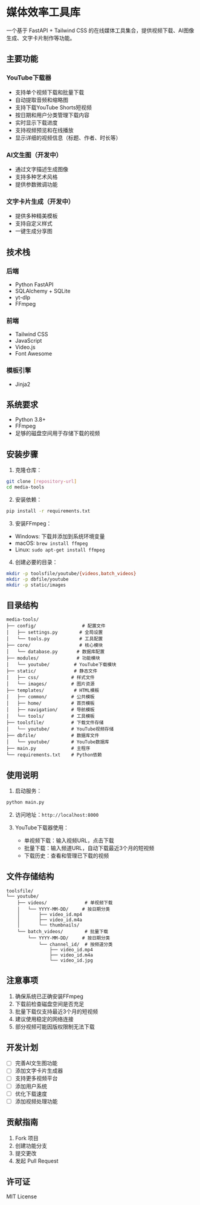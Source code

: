 # 媒体效率工具库

一个基于 FastAPI + Tailwind CSS 的在线媒体工具集合，提供视频下载、AI图像生成、文字卡片制作等功能。

## 主要功能

### YouTube下载器
- 支持单个视频下载和批量下载
- 自动提取音频和缩略图
- 支持下载YouTube Shorts短视频
- 按日期和用户分类管理下载内容
- 实时显示下载进度
- 支持视频预览和在线播放
- 显示详细的视频信息（标题、作者、时长等）

### AI文生图（开发中）
- 通过文字描述生成图像
- 支持多种艺术风格
- 提供参数微调功能

### 文字卡片生成（开发中）
- 提供多种精美模板
- 支持自定义样式
- 一键生成分享图

## 技术栈

### 后端
- Python FastAPI
- SQLAlchemy + SQLite
- yt-dlp
- FFmpeg

### 前端
- Tailwind CSS
- JavaScript
- Video.js
- Font Awesome

### 模板引擎
- Jinja2

## 系统要求

- Python 3.8+
- FFmpeg
- 足够的磁盘空间用于存储下载的视频

## 安装步骤

1. 克隆仓库：
```bash
git clone [repository-url]
cd media-tools
```

2. 安装依赖：
```bash
pip install -r requirements.txt
```

3. 安装FFmpeg：
- Windows: 下载并添加到系统环境变量
- macOS: `brew install ffmpeg`
- Linux: `sudo apt-get install ffmpeg`

4. 创建必要的目录：
```bash
mkdir -p toolsfile/youtube/{videos,batch_videos}
mkdir -p dbfile/youtube
mkdir -p static/images
```

## 目录结构

```
media-tools/
├── config/                 # 配置文件
│   ├── settings.py        # 全局设置
│   └── tools.py           # 工具配置
├── core/                  # 核心模块
│   └── database.py       # 数据库配置
├── modules/              # 功能模块
│   └── youtube/         # YouTube下载模块
├── static/              # 静态文件
│   ├── css/            # 样式文件
│   └── images/         # 图片资源
├── templates/           # HTML模板
│   ├── common/         # 公共模板
│   ├── home/           # 首页模板
│   ├── navigation/     # 导航模板
│   └── tools/          # 工具模板
├── toolsfile/          # 下载文件存储
│   └── youtube/        # YouTube视频存储
├── dbfile/             # 数据库文件
│   └── youtube/        # YouTube数据库
├── main.py             # 主程序
└── requirements.txt    # Python依赖
```

## 使用说明

1. 启动服务：
```bash
python main.py
```

2. 访问地址：`http://localhost:8000`

3. YouTube下载器使用：
   - 单视频下载：输入视频URL，点击下载
   - 批量下载：输入频道URL，自动下载最近3个月的短视频
   - 下载历史：查看和管理已下载的视频

## 文件存储结构

```
toolsfile/
└── youtube/
    ├── videos/              # 单视频下载
    │   └── YYYY-MM-DD/     # 按日期分类
    │       ├── video_id.mp4
    │       ├── video_id.m4a
    │       └── thumbnails/
    └── batch_videos/        # 批量下载
        └── YYYY-MM-DD/     # 按日期分类
            └── channel_id/  # 按频道分类
                ├── video_id.mp4
                ├── video_id.m4a
                └── video_id.jpg
```

## 注意事项

1. 确保系统已正确安装FFmpeg
2. 下载前检查磁盘空间是否充足
3. 批量下载仅支持最近3个月的短视频
4. 建议使用稳定的网络连接
5. 部分视频可能因版权限制无法下载

## 开发计划

- [ ] 完善AI文生图功能
- [ ] 添加文字卡片生成器
- [ ] 支持更多视频平台
- [ ] 添加用户系统
- [ ] 优化下载速度
- [ ] 添加视频处理功能

## 贡献指南

1. Fork 项目
2. 创建功能分支
3. 提交更改
4. 发起 Pull Request

## 许可证

MIT License 